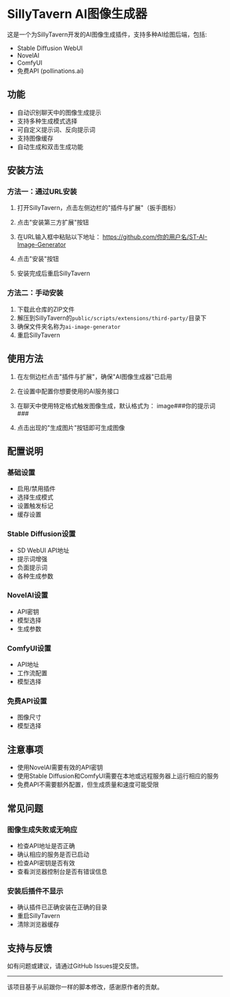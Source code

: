 # SillyTavern AI图像生成器

这是一个为SillyTavern开发的AI图像生成插件，支持多种AI绘图后端，包括:

- Stable Diffusion WebUI
- NovelAI
- ComfyUI
- 免费API (pollinations.ai)

## 功能

- 自动识别聊天中的图像生成提示
- 支持多种生成模式选择
- 可自定义提示词、反向提示词
- 支持图像缓存
- 自动生成和双击生成功能

## 安装方法

### 方法一：通过URL安装
1. 打开SillyTavern，点击左侧边栏的"插件与扩展"（扳手图标）
2. 点击"安装第三方扩展"按钮
3. 在URL输入框中粘贴以下地址：
https://github.com/你的用户名/ST-AI-Image-Generator

4. 点击"安装"按钮
5. 安装完成后重启SillyTavern

### 方法二：手动安装
1. 下载此仓库的ZIP文件
2. 解压到SillyTavern的`public/scripts/extensions/third-party/`目录下
3. 确保文件夹名称为`ai-image-generator`
4. 重启SillyTavern

## 使用方法

1. 在左侧边栏点击"插件与扩展"，确保"AI图像生成器"已启用
2. 在设置中配置你想要使用的AI服务接口
3. 在聊天中使用特定格式触发图像生成，默认格式为：
image###你的提示词###

4. 点击出现的"生成图片"按钮即可生成图像

## 配置说明

### 基础设置
- 启用/禁用插件
- 选择生成模式
- 设置触发标记
- 缓存设置

### Stable Diffusion设置
- SD WebUI API地址
- 提示词增强
- 负面提示词
- 各种生成参数

### NovelAI设置
- API密钥
- 模型选择
- 生成参数

### ComfyUI设置
- API地址
- 工作流配置
- 模型选择

### 免费API设置
- 图像尺寸
- 模型选择

## 注意事项

- 使用NovelAI需要有效的API密钥
- 使用Stable Diffusion和ComfyUI需要在本地或远程服务器上运行相应的服务
- 免费API不需要额外配置，但生成质量和速度可能受限

## 常见问题

### 图像生成失败或无响应
- 检查API地址是否正确
- 确认相应的服务是否已启动
- 检查API密钥是否有效
- 查看浏览器控制台是否有错误信息

### 安装后插件不显示
- 确认插件已正确安装在正确的目录
- 重启SillyTavern
- 清除浏览器缓存

## 支持与反馈

如有问题或建议，请通过GitHub Issues提交反馈。

---

该项目基于从前跟你一样的脚本修改，感谢原作者的贡献。
